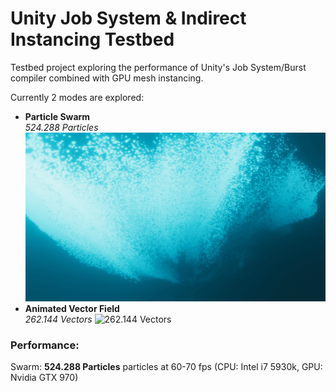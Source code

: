 # Unity Job System & Indirect Instancing Testbed
Testbed project exploring the performance of Unity's Job System/Burst compiler combined with GPU mesh instancing.

Currently 2 modes are explored:
* **Particle Swarm**
<br/>_524.288 Particles_
![524.288 Particles](Recordings/gif_animation_007.gif?raw=true "524.288 Particles")
* **Animated Vector Field**
<br/>_262.144 Vectors_
![262.144 Vectors](Recordings/gif_animation_010.gif?raw=true "262.144 Vectors")

### Performance:
Swarm: **524.288 Particles** particles at 60-70 fps (CPU: Intel i7 5930k, GPU: Nvidia GTX 970)
